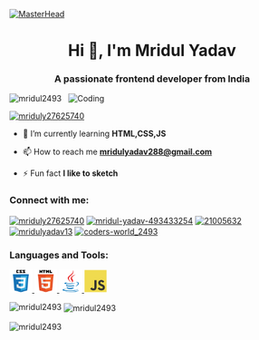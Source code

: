 [![MasterHead](https://1.bp.blogspot.com/-7A4WynwLsMw/XbBpCXG8fHI/AAAAAAAAMt4/uOa1bpLskYgrwGbllhSu2SDj_Mig8SXJQCLcBGAsYHQ/s1600/2000_600px.gif)](https://rishavchanda.io)
<h1 align="center">Hi 👋, I'm Mridul Yadav</h1>
<h3 align="center">A passionate frontend developer from India</h3>
<img align="right" alt="Coding" width="400" src="https://i.pinimg.com/originals/81/17/8b/81178b47a8598f0c81c4799f2cdd4057.gif">

<p align="left"> <img src="https://komarev.com/ghpvc/?username=mridul2493&label=Profile%20views&color=0e75b6&style=flat" alt="mridul2493" /> </p>

<p align="left"> <a href="https://twitter.com/mriduly27625740" target="blank"><img src="https://img.shields.io/twitter/follow/mriduly27625740?logo=twitter&style=for-the-badge" alt="mriduly27625740" /></a> </p>

- 🌱 I’m currently learning **HTML,CSS,JS**

- 📫 How to reach me **mridulyadav288@gmail.com**

- ⚡ Fun fact **I like to sketch**

<h3 align="left">Connect with me:</h3>
<p align="left">
<a href="https://twitter.com/mriduly27625740" target="blank"><img align="center" src="https://raw.githubusercontent.com/rahuldkjain/github-profile-readme-generator/master/src/images/icons/Social/twitter.svg" alt="mriduly27625740" height="30" width="40" /></a>
<a href="https://linkedin.com/in/mridul-yadav-493433254" target="blank"><img align="center" src="https://raw.githubusercontent.com/rahuldkjain/github-profile-readme-generator/master/src/images/icons/Social/linked-in-alt.svg" alt="mridul-yadav-493433254" height="30" width="40" /></a>
<a href="https://stackoverflow.com/users/21005632" target="blank"><img align="center" src="https://raw.githubusercontent.com/rahuldkjain/github-profile-readme-generator/master/src/images/icons/Social/stack-overflow.svg" alt="21005632" height="30" width="40" /></a>
<a href="https://instagram.com/mridulyadav13" target="blank"><img align="center" src="https://raw.githubusercontent.com/rahuldkjain/github-profile-readme-generator/master/src/images/icons/Social/instagram.svg" alt="mridulyadav13" height="30" width="40" /></a>
<!--<a href="https://www.codechef.com/users/codermridul" target="blank"><img align="center" src="https://cdn.jsdelivr.net/npm/simple-icons@3.1.0/icons/codechef.svg" alt="codermridul" height="30" width="40" /></a>-->
<!--<a href="https://codeforces.com/profile/coders_king" target="blank"><img align="center" src="https://raw.githubusercontent.com/rahuldkjain/github-profile-readme-generator/master/src/images/icons/Social/codeforces.svg" alt="coders_king" height="30" width="40" /></a>-->
<a href="https://www.leetcode.com/coders-world_2493" target="blank"><img align="center" src="https://raw.githubusercontent.com/rahuldkjain/github-profile-readme-generator/master/src/images/icons/Social/leet-code.svg" alt="coders-world_2493" height="30" width="40" /></a>
<!--<a href="https://auth.geeksforgeeks.org/user/mriduofyw" target="blank"><img align="center" src="https://raw.githubusercontent.com/rahuldkjain/github-profile-readme-generator/master/src/images/icons/Social/geeks-for-geeks.svg" alt="mriduofyw" height="30" width="40" /></a>-->
</p>

<h3 align="left">Languages and Tools:</h3>
<p align="left"> <a href="https://www.w3schools.com/css/" target="_blank" rel="noreferrer"> <img src="https://raw.githubusercontent.com/devicons/devicon/master/icons/css3/css3-original-wordmark.svg" alt="css3" width="40" height="40"/> </a> <a href="https://www.w3.org/html/" target="_blank" rel="noreferrer"> <img src="https://raw.githubusercontent.com/devicons/devicon/master/icons/html5/html5-original-wordmark.svg" alt="html5" width="40" height="40"/> </a> <a href="https://www.java.com" target="_blank" rel="noreferrer"> <img src="https://raw.githubusercontent.com/devicons/devicon/master/icons/java/java-original.svg" alt="java" width="40" height="40"/> </a> <a href="https://developer.mozilla.org/en-US/docs/Web/JavaScript" target="_blank" rel="noreferrer"> <img src="https://raw.githubusercontent.com/devicons/devicon/master/icons/javascript/javascript-original.svg" alt="javascript" width="40" height="40"/> </a> </p>

<p><img align="left" src="https://github-readme-stats.vercel.app/api/top-langs?username=mridul2493&show_icons=true&locale=en&layout=compact" alt="mridul2493" /></p>

<p>&nbsp;<img align="center" src="https://github-readme-stats.vercel.app/api?username=mridul2493&show_icons=true&locale=en" alt="mridul2493" /></p>

<p><img align="center" src="https://github-readme-streak-stats.herokuapp.com/?user=mridul2493&" alt="mridul2493" /></p>
